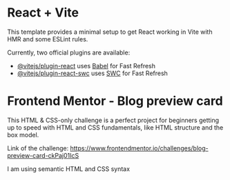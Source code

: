 # React + Vite

This template provides a minimal setup to get React working in Vite with HMR and some ESLint rules.

Currently, two official plugins are available:

- [@vitejs/plugin-react](https://github.com/vitejs/vite-plugin-react/blob/main/packages/plugin-react/README.md) uses [Babel](https://babeljs.io/) for Fast Refresh
- [@vitejs/plugin-react-swc](https://github.com/vitejs/vite-plugin-react-swc) uses [SWC](https://swc.rs/) for Fast Refresh

# Frontend Mentor - Blog preview card

This HTML & CSS-only challenge is a perfect project for beginners getting up to speed with HTML and CSS fundamentals, like HTML structure and the box model.

Link of the challenge: https://www.frontendmentor.io/challenges/blog-preview-card-ckPaj01IcS

I am using semantic HTML and CSS syntax
